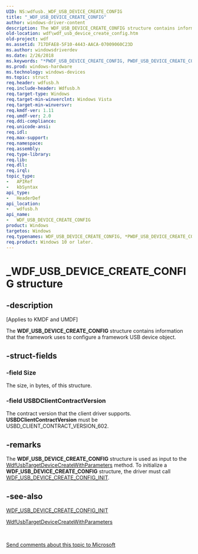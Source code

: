 ```yaml
---
UID: NS:wdfusb._WDF_USB_DEVICE_CREATE_CONFIG
title: "_WDF_USB_DEVICE_CREATE_CONFIG"
author: windows-driver-content
description: The WDF_USB_DEVICE_CREATE_CONFIG structure contains information that the framework uses to configure a framework USB device object.
old-location: wdf\wdf_usb_device_create_config.htm
old-project: wdf
ms.assetid: 717DFAE8-5F10-4443-AACA-07009060C23D
ms.author: windowsdriverdev
ms.date: 2/26/2018
ms.keywords: "*PWDF_USB_DEVICE_CREATE_CONFIG, PWDF_USB_DEVICE_CREATE_CONFIG, PWDF_USB_DEVICE_CREATE_CONFIG structure pointer, WDF_USB_DEVICE_CREATE_CONFIG, WDF_USB_DEVICE_CREATE_CONFIG structure, _WDF_USB_DEVICE_CREATE_CONFIG, kmdf.wdf_usb_device_create_config, kmdf.wdf_usbtarget_device_config, wdf.wdf_usb_device_create_config, wdfusb/PWDF_USB_DEVICE_CREATE_CONFIG, wdfusb/WDF_USB_DEVICE_CREATE_CONFIG"
ms.prod: windows-hardware
ms.technology: windows-devices
ms.topic: struct
req.header: wdfusb.h
req.include-header: Wdfusb.h
req.target-type: Windows
req.target-min-winverclnt: Windows Vista
req.target-min-winversvr: 
req.kmdf-ver: 1.11
req.umdf-ver: 2.0
req.ddi-compliance: 
req.unicode-ansi: 
req.idl: 
req.max-support: 
req.namespace: 
req.assembly: 
req.type-library: 
req.lib: 
req.dll: 
req.irql: 
topic_type:
-	APIRef
-	kbSyntax
api_type:
-	HeaderDef
api_location:
-	wdfusb.h
api_name:
-	WDF_USB_DEVICE_CREATE_CONFIG
product: Windows
targetos: Windows
req.typenames: WDF_USB_DEVICE_CREATE_CONFIG, *PWDF_USB_DEVICE_CREATE_CONFIG
req.product: Windows 10 or later.
---
```


# _WDF_USB_DEVICE_CREATE_CONFIG structure


## -description


<p class="CCE_Message">[Applies to KMDF and UMDF]

The <b>WDF_USB_DEVICE_CREATE_CONFIG</b> structure contains information that the framework uses to configure a framework USB device object.


## -struct-fields




### -field Size

The size, in bytes, of this structure.


### -field USBDClientContractVersion

The contract version that the client driver supports. <b>USBDClientContractVersion</b> must be USBD_CLIENT_CONTRACT_VERSION_602. 


## -remarks



The <b>WDF_USB_DEVICE_CREATE_CONFIG</b> structure is used as input to the <a href="https://msdn.microsoft.com/library/windows/hardware/hh439428">WdfUsbTargetDeviceCreateWithParameters</a> method. To initialize a <b>WDF_USB_DEVICE_CREATE_CONFIG</b> structure, the driver must call <a href="https://msdn.microsoft.com/library/windows/hardware/hh406507">WDF_USB_DEVICE_CREATE_CONFIG_INIT</a>.




## -see-also




<a href="https://msdn.microsoft.com/library/windows/hardware/hh406507">WDF_USB_DEVICE_CREATE_CONFIG_INIT</a>



<a href="https://msdn.microsoft.com/library/windows/hardware/hh439428">WdfUsbTargetDeviceCreateWithParameters</a>
 

 

<a href="mailto:wsddocfb@microsoft.com?subject=Documentation%20feedback [wdf\wdf]:%20WDF_USB_DEVICE_CREATE_CONFIG structure%20 RELEASE:%20(2/26/2018)&amp;body=%0A%0APRIVACY STATEMENT%0A%0AWe use your feedback to improve the documentation. We don't use your email address for any other purpose, and we'll remove your email address from our system after the issue that you're reporting is fixed. While we're working to fix this issue, we might send you an email message to ask for more info. Later, we might also send you an email message to let you know that we've addressed your feedback.%0A%0AFor more info about Microsoft's privacy policy, see http://privacy.microsoft.com/en-us/default.aspx." title="Send comments about this topic to Microsoft">Send comments about this topic to Microsoft</a>

